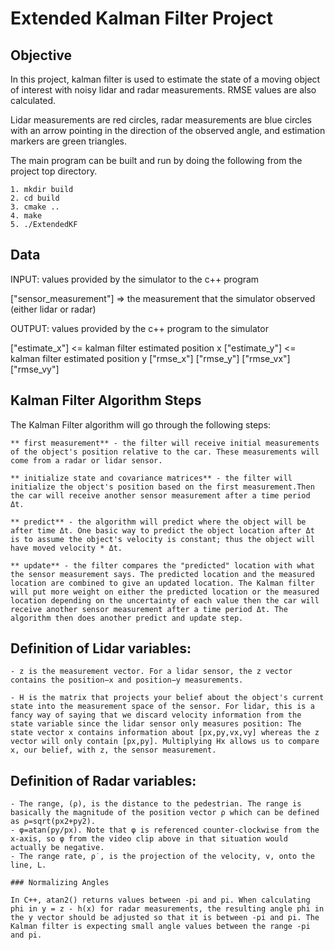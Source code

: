 # Extended Kalman Filter Project

## Objective

In this project, kalman filter is used to estimate the state of a moving object of interest with noisy lidar and radar measurements. RMSE values are also calculated. 

Lidar measurements are red circles, radar measurements are blue circles with an arrow pointing in the direction of the observed angle, and estimation markers are green triangles.

The main program can be built and run by doing the following from the project top directory.

	1. mkdir build
	2. cd build
	3. cmake .. 
	4. make
	5. ./ExtendedKF

## Data

INPUT: values provided by the simulator to the c++ program

["sensor_measurement"] => the measurement that the simulator observed (either lidar or radar)


OUTPUT: values provided by the c++ program to the simulator

["estimate_x"] <= kalman filter estimated position x
["estimate_y"] <= kalman filter estimated position y
["rmse_x"]
["rmse_y"]
["rmse_vx"]
["rmse_vy"]

## Kalman Filter Algorithm Steps

The Kalman Filter algorithm will go through the following steps:

	** first measurement** - the filter will receive initial measurements of the object's position relative to the car. These measurements will come from a radar or lidar sensor.

	** initialize state and covariance matrices** - the filter will initialize the object's position based on the first measurement.Then the car will receive another sensor measurement after a time period Δt.
	
	** predict** - the algorithm will predict where the object will be after time Δt. One basic way to predict the object location after Δt is to assume the object's velocity is constant; thus the object will have moved velocity * Δt. 
	
	** update** - the filter compares the "predicted" location with what the sensor measurement says. The predicted location and the measured location are combined to give an updated location. The Kalman filter will put more weight on either the predicted location or the measured location depending on the uncertainty of each value then the car will receive another sensor measurement after a time period Δt. The algorithm then does another predict and update step.


## Definition of Lidar variables: <a name="lidar"></a>

	- z is the measurement vector. For a lidar sensor, the z vector contains the position−x and position−y measurements.

	- H is the matrix that projects your belief about the object's current state into the measurement space of the sensor. For lidar, this is a fancy way of saying that we discard velocity information from the state variable since the lidar sensor only measures position: The state vector x contains information about [p​x​​,p​y​​,v​x​​,v​y​​] whereas the z vector will only contain [px,py]. Multiplying Hx allows us to compare x, our belief, with z, the sensor measurement.

## Definition of Radar variables: <a name="radar"></a>


	- The range, (ρ), is the distance to the pedestrian. The range is basically the magnitude of the position vector ρ which can be defined as ρ=sqrt(p​x​2​​+p​y​2​​).
	- φ=atan(p​y​​/p​x​​). Note that φ is referenced counter-clockwise from the x-axis, so φ from the video clip above in that situation would actually be negative.
	- The range rate, ​ρ​˙​​, is the projection of the velocity, v, onto the line, L.
	
	### Normalizing Angles
	
	In C++, atan2() returns values between -pi and pi. When calculating phi in y = z - h(x) for radar measurements, the resulting angle phi in the y vector should be adjusted so that it is between -pi and pi. The Kalman filter is expecting small angle values between the range -pi and pi.